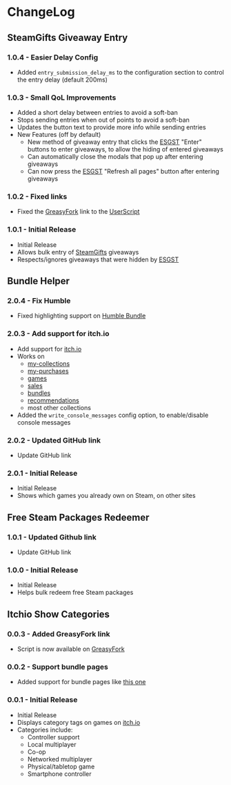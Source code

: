 # ChangeLog

## SteamGifts Giveaway Entry

### 1.0.4 - Easier Delay Config

- Added `entry_submission_delay_ms` to the configuration section to control the entry delay (default 200ms)

### 1.0.3 - Small QoL Improvements

- Added a short delay between entries to avoid a soft-ban
- Stops sending entries when out of points to avoid a soft-ban
- Updates the button text to provide more info while sending entries
- New Features (off by default)
  - New method of giveaway entry that clicks the [ESGST](https://github.com/rafaelgssa/esgst) "Enter" buttons to enter giveaways, to allow the hiding of entered giveaways
  - Can automatically close the modals that pop up after entering giveaways
  - Can now press the [ESGST](https://github.com/rafaelgssa/esgst) "Refresh all pages" button after entering giveaways

### 1.0.2 - Fixed links

- Fixed the [GreasyFork](https://greasyfork.org/en) link to the [UserScript](https://greasyfork.org/en/scripts/403895-steamgifts-com-giveaway-entry)

### 1.0.1 - Initial Release

- Initial Release
- Allows bulk entry of [SteamGifts](https://www.steamgifts.com) giveaways
- Respects/ignores giveaways that were hidden by [ESGST](https://github.com/rafaelgssa/esgst)

## Bundle Helper

### 2.0.4 - Fix Humble

- Fixed highlighting support on [Humble Bundle](https://www.humblebundle.com/subscription?refc=hqunB4)

### 2.0.3 - Add support for itch.io

- Add support for [itch.io](https://itch.io)
- Works on
  - [my-collections](https://itch.io/my-collections)
  - [my-purchases](https://itch.io/my-purchases)
  - [games](https://itch.io/games)
  - [sales](https://itch.io/sales)
  - [bundles](https://itch.io/bundles)
  - [recommendations](https://itch.io/library/recommendations)
  - most other collections
- Added the `write_console_messages` config option, to enable/disable console messages

### 2.0.2 - Updated GitHub link

- Update GitHub link

### 2.0.1 - Initial Release

- Initial Release
- Shows which games you already own on Steam, on other sites

## Free Steam Packages Redeemer

### 1.0.1 - Updated Github link

- Update GitHub link

### 1.0.0 - Initial Release

- Initial Release
- Helps bulk redeem free Steam packages

## Itchio Show Categories

### 0.0.3 - Added GreasyFork link

- Script is now available on [GreasyFork](https://greasyfork.org/en/scripts/405228-itchio-show-categories)

### 0.0.2 - Support bundle pages

- Added support for bundle pages like [this one](https://itch.io/b/520/bundle-for-racial-justice-and-equality)

### 0.0.1 - Initial Release

- Initial Release
- Displays category tags on games on [itch.io](https://itch.io)
- Categories include:
  - Controller support
  - Local multiplayer
  - Co-op
  - Networked multiplayer
  - Physical/tabletop game
  - Smartphone controller

